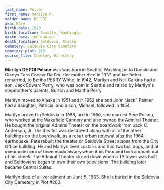 ```yaml
---
last_name: Polson
first_name: Marilyn P.
maiden_name: DE FOI
aka: Mary
birth_date: 1923
birth_location: Seattle, Washington
death_date: 1963-06-05
death_location: Seldovia, Alaska
cemetery: Seldovia City Cemetery
cemetery_plot: 203
source_file: Cemetery Directory
---
```

**Marilyn DE FOI Polson** was was born in Seattle, Washington to Donald and Gladys Fern Cooper De Foi. Her mother died in 1933 and her father remarried, to Bertha PERRY White. In 1942, Marilyn and Neil Calkins had a son, Jack Edward Perry, who was born in Seattle and raised by Marilyn's stepmother's parents, Burton and Martha Perry. 

Marilyn moved to Alaska in 1951 and in 1952 she and John “Jack” Palmer had a daughter, Patricia, and a son, Michael, followed in 1954.

Marilyn arrived in Seldovia in 1958, and in 1960, she married Pete Polsen, who worked at the Wakefield Cannery and also owned the Admiral Theater. He bought the original Admiral Theater on the boardwalk from Jack C. Anderson, Jr. The theater was destroyed along with all of the other buildings on the boardwalk, as a result urban renewal after the 1964 earthquake. Pete rebuilt the theater on Seldovia Street across from the City Office building. He and Marilyn lived upstairs and had two bull dogs, and at some point one of them made history when it bit Pete and took a chunk out of his cheek. The Admiral Theater closed down when a TV tower was built and Seldovians began to own their own televisions. The building later became Central Suites.

Marilyn died of a liver ailment on June 5, 1963.  She is buried in the Seldovia City Cemetery in Plot #203. 
